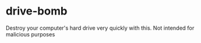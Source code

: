 # drive-bomb
Destroy your computer's hard drive very quickly with this. Not intended for malicious purposes
